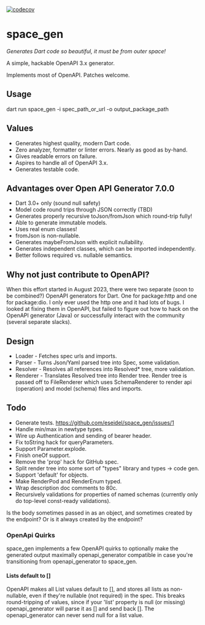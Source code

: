 [![codecov](https://codecov.io/gh/eseidel/space_gen/graph/badge.svg?token=nOnPSYpPXi)](https://codecov.io/gh/eseidel/space_gen)

# space_gen

_Generates Dart code so beautiful, it must be from outer space!_

A simple, hackable OpenAPI 3.x generator.

Implements most of OpenAPI. Patches welcome.

## Usage

dart run space_gen -i spec_path_or_url -o output_package_path

## Values

- Generates highest quality, modern Dart code.
- Zero analyzer, formatter or linter errors. Nearly as good as by-hand.
- Gives readable errors on failure.
- Aspires to handle all of OpenAPI 3.x.
- Generates testable code.

## Advantages over Open API Generator 7.0.0

- Dart 3.0+ only (sound null safety)
- Model code round trips through JSON correctly (TBD)
- Generates properly recursive toJson/fromJson which round-trip fully!
- Able to generate immutable models.
- Uses real enum classes!
- fromJson is non-nullable.
- Generates maybeFromJson with explicit nullability.
- Generates independent classes, which can be imported independently.
- Better follows required vs. nullable semantics.

## Why not just contribute to OpenAPI?

When this effort started in August 2023, there were two separate (soon to be
combined?) OpenAPI generators for Dart. One for package:http and one for
package:dio. I only ever used the http one and it had lots of bugs. I looked at
fixing them in OpenAPI, but failed to figure out how to hack on the OpenAPI
generator (Java) or successfully interact with the community (several separate
slacks).

## Design

- Loader - Fetches spec urls and imports.
- Parser - Turns Json/Yaml parsed tree into Spec, some validation.
- Resolver - Resolves all references into Resolved\* tree, more validation.
- Renderer - Translates Resolved tree into Render tree. Render tree is passed
  off to FileRenderer which uses SchemaRenderer to render api (operation) and
  model (schema) files and imports.

## Todo

- Generate tests. https://github.com/eseidel/space_gen/issues/1
- Handle min/max in newtype types.
- Wire up Authentication and sending of bearer header.
- Fix toString hack for queryParameters.
- Support Parameter.explode.
- Finish oneOf support.
- Remove the 'prop' hack for GitHub spec.
- Split render tree into some sort of "types" library and types -> code gen.
- Support 'default' for objects.
- Make RenderPod and RenderEnum typed.
- Wrap description doc comments to 80c.
- Recursively validations for properties of named schemas (currently only
  do top-level const-ready validations).

Is the body sometimes passed in as an object, and sometimes created by
the endpoint? Or is it always created by the endpoint?

### OpenApi Quirks

space_gen implements a few OpenAPI quirks to optionally make the generated
output maximally openapi_generator compatible in case you're transitioning
from openapi_generator to space_gen.

#### Lists default to []

OpenAPI makes all List values default to [], and stores all lists as
non-nullable, even if they're nullable (not required) in the spec. This
breaks round-tripping of values, since if your 'list' property is null
(or missing) openapi_generator will parse it as [] and send back []. The
openapi_generator can never send null for a list value.
